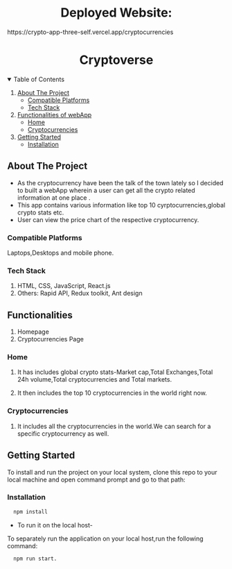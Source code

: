 <h1 align="center">Deployed Website: </h1>https://crypto-app-three-self.vercel.app/cryptocurrencies

<h1 align="center">Cryptoverse</h1>
 <!-- TABLE OF CONTENTS -->
<details open="open">
  <summary>Table of Contents</summary>
  <ol>
    <li>
      <a href="#about the project">About The Project</a>
      <ul>
        <li><a href="#compatible-platforms">Compatible Platforms</a></li>
        <li><a href="#tech-stack">Tech Stack</a></li>
      </ul>
    </li>
    <li>
      <a href="#functionalities">Functionalities of webApp</a>
      <ul>
        <li><a href="#home">Home</a></li>
        <li><a href="#cryptocurrencies">Cryptocurrencies</a></li>
      </ul>
    </li>
    <li>
      <a href="#getting-started">Getting Started</a>
      <ul>
        <li><a href="#installation">Installation</a></li>
      </ul>
    </li>
       
      
    
    
  </ol>
</details>

<!-- ABOUT THE PROJECT -->

## About The Project
* As the cryptocurrency have been the talk of the town lately so I decided to built a webApp wherein a user can get all the crypto related information at one place .
* This app contains various information like top 10 cyrptocurrencies,global crypto stats etc.
* User can view the price chart of the respective cryptocurrency.


### Compatible Platforms
Laptops,Desktops and mobile phone.

### Tech Stack  
1. HTML, CSS, JavaScript, React.js
2. Others: Rapid API, Redux toolkit, Ant design



<!-- FUNCTIONALITIES -->

## Functionalities
1. Homepage
2. Cryptocurrencies Page

### Home
1. It has includes global crypto stats-Market cap,Total Exchanges,Total 24h volume,Total cryptocurrencies and Total markets.

2.	It then includes the top 10 cryptocurrencies in the world right now. 


### Cryptocurrencies
1. It includes all the cryptocurrencies in the world.We can search for a specific cryptocurrency as well.

<!-- INSTALLATIONS -->

## Getting Started
To install and run the project on your local system, clone this repo to your local machine and open command prompt and go to that path:

### Installation
```sh
  npm install
```
* To run it on the local host-

To separately run the application on your local host,run the following command:

```sh
  npm run start.
```











